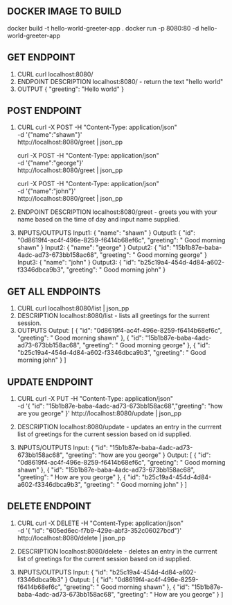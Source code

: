 ## DOCKER IMAGE TO BUILD
docker build -t hello-world-greeter-app .
docker run -p 8080:80 -d hello-world-greeter-app

## GET ENDPOINT
1) CURL
    curl localhost:8080/
2) ENDPOINT DESCRIPTION
    localhost:8080/ -  return the text "hello world"
3) OUTPUT
    {
        "greeting": "Hello world"
    }

## POST ENDPOINT
1) CURL
    curl -X POST -H "Content-Type: application/json" \
    -d '{"name":"shawn"}' \
    http://localhost:8080/greet | json_pp

    curl -X POST -H "Content-Type: application/json" \
    -d '{"name":"george"}' \
    http://localhost:8080/greet | json_pp

    curl -X POST -H "Content-Type: application/json" \
    -d '{"name":"john"}' \
    http://localhost:8080/greet | json_pp

2) ENDPOINT DESCRIPTION
    localhost:8080/greet - greets you with your name based on the time of day and input name supplied.

3) INPUTS/OUTPUTS
    Input1:
    {
        "name": "shawn"
    }
    Output1:
    {
        "id": "0d8619f4-ac4f-496e-8259-f6414b68ef6c",
        "greeting": " Good morning shawn"
    }
    Input2:
    {
        "name": "george"
    }
    Output2:
    {
        "id": "15b1b87e-baba-4adc-ad73-673bb158ac68",
        "greeting": " Good morning george"
    }
    Input3:
    {
        "name": "john"
    }
    Output3:
    {
        "id": "b25c19a4-454d-4d84-a602-f3346dbca9b3",
        "greeting": " Good morning john"
    }

## GET ALL ENDPOINTS
1) CURL
    curl localhost:8080/list | json_pp
2) DESCRIPTION
    localhost:8080/list - lists all greetings for the surrent session.
3) OUTPUTS
    Output:
    [
        {
            "id": "0d8619f4-ac4f-496e-8259-f6414b68ef6c",
            "greeting": " Good morning shawn"
        },
        {
            "id": "15b1b87e-baba-4adc-ad73-673bb158ac68",
            "greeting": " Good morning george"
        },
        {
            "id": "b25c19a4-454d-4d84-a602-f3346dbca9b3",
            "greeting": " Good morning john"
        }
    ]

## UPDATE ENDPOINT
1) CURL
    curl -X PUT -H "Content-Type: application/json" \
    -d '{ "id": "15b1b87e-baba-4adc-ad73-673bb158ac68","greeting": "how are you george" }' http://localhost:8080/update | json_pp

2) DESCRIPTION
    localhost:8080/update - updates an entry in the currrent list of greetings for the current session based on id supplied.

3) INPUTS/OUTPUTS
    Input:
    {
        "id": "15b1b87e-baba-4adc-ad73-673bb158ac68",
        "greeting": "how are you george"
    }
    Output:
    [
        {
            "id": "0d8619f4-ac4f-496e-8259-f6414b68ef6c",
            "greeting": " Good morning shawn"
        },
        {
            "id": "15b1b87e-baba-4adc-ad73-673bb158ac68",
            "greeting": " How are you george"
        },
        {
            "id": "b25c19a4-454d-4d84-a602-f3346dbca9b3",
            "greeting": " Good morning john"
        }
    ]

## DELETE ENDPOINT
1) CURL
    curl -X DELETE -H "Content-Type: application/json" \
    -d '{ "id": "605ed6ec-f7b9-429e-abf3-352c06027bcd"}' http://localhost:8080/delete | json_pp

2) DESCRIPTION
    localhost:8080/delete - deletes an entry in the currrent list of greetings for the current session based on id supplied.

3) INPUTS/OUTPUTS
    Input:
    {
        "id": "b25c19a4-454d-4d84-a602-f3346dbca9b3"
    }
    Output:
    [
        {
            "id": "0d8619f4-ac4f-496e-8259-f6414b68ef6c",
            "greeting": " Good morning shawn"
        },
        {
            "id": "15b1b87e-baba-4adc-ad73-673bb158ac68",
            "greeting": " How are you george"
        }
    ]